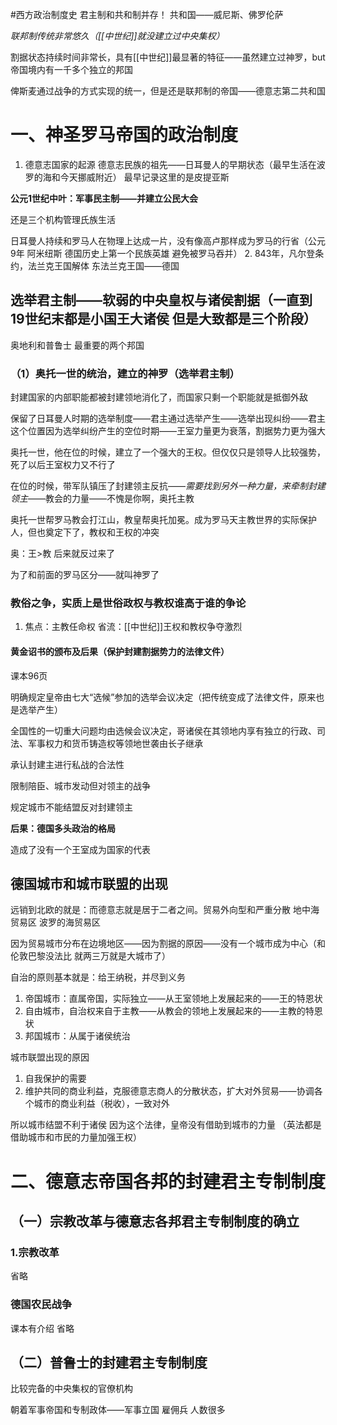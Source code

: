 #西方政治制度史 
君主制和共和制并存！
共和国——威尼斯、佛罗伦萨

*联邦制传统非常悠久（[[中世纪]]就没建立过中央集权）*

割据状态持续时间非常长，具有[[中世纪]]最显著的特征——虽然建立过神罗，but帝国境内有一千多个独立的邦国

俾斯麦通过战争的方式实现的统一，但是还是联邦制的帝国——德意志第二共和国

# 一、神圣罗马帝国的政治制度

1. 德意志国家的起源
德意志民族的祖先——日耳曼人的早期状态（最早生活在波罗的海和今天挪威附近）  最早记录这里的是皮提亚斯

**公元1世纪中叶：军事民主制——并建立公民大会**

还是三个机构管理氏族生活

日耳曼人持续和罗马人在物理上达成一片，没有像高卢那样成为罗马的行省（公元9年  阿米纽斯   德国历史上第一个民族英雄   避免被罗马吞并）
2. 843年，凡尔登条约，法兰克王国解体    东法兰克王国——德国

## 选举君主制——软弱的中央皇权与诸侯割据（一直到19世纪末都是小国王大诸侯   但是大致都是三个阶段）

奥地利和普鲁士  最重要的两个邦国

### （1）奥托一世的统治，建立的神罗（选举君主制）

封建国家的内部职能都被封建领地消化了，而国家只剩一个职能就是抵御外敌

保留了日耳曼人时期的选举制度——君主通过选举产生——选举出现纠纷——君主这个位置因为选举纠纷产生的空位时期——王室力量更为衰落，割据势力更为强大

奥托一世，他在位的时候，建立了一个强大的王权。但仅仅只是领导人比较强势，死了以后王室权力又不行了

在位的时候，带军队镇压了封建领主反抗——*需要找到另外一种力量，来牵制封建领主*——教会的力量——不愧是你啊，奥托主教

奥托一世帮罗马教会打江山，教皇帮奥托加冕。成为罗马天主教世界的实际保护人，但也奠定下了，教权和王权的冲突

奥：王>教   后来就反过来了

为了和前面的罗马区分——就叫神罗了


### 教俗之争，实质上是世俗政权与教权谁高于谁的争论

1. 焦点：主教任命权    省流：[[中世纪]]王权和教权争夺激烈

#### 黄金诏书的颁布及后果（保护封建割据势力的法律文件）

课本96页

明确规定皇帝由七大“选候”参加的选举会议决定（把传统变成了法律文件，原来也是选举产生）

全国性的一切重大问题均由选候会议决定，哥诸侯在其领地内享有独立的行政、司法、军事权力和货币铸造权等领地世袭由长子继承

承认封建主进行私战的合法性

限制陪臣、城市发动但对领主的战争

规定城市不能结盟反对封建领主

**后果：德国多头政治的格局**

造成了没有一个王室成为国家的代表

## 德国城市和城市联盟的出现

远销到北欧的就是：而德意志就是居于二者之间。贸易外向型和严重分散    地中海贸易区   波罗的海贸易区

因为贸易城市分布在边境地区——因为割据的原因——没有一个城市成为中心（和伦敦巴黎没法比   就两三万就是大城市了）

自治的原则基本就是：给王纳税，并尽到义务
1. 帝国城市：直属帝国，实际独立——从王室领地上发展起来的——王的特恩状
2. 自由城市，自治权来自于主教——从教会的领地上发展起来的——主教的特恩状
3. 邦国城市：从属于诸侯统治

城市联盟出现的原因
1. 自我保护的需要
2. 维护共同的商业利益，克服德意志商人的分散状态，扩大对外贸易——协调各个城市的商业利益（税收），一致对外

所以城市结盟不利于诸侯
因为这个法律，皇帝没有借助到城市的力量
（英法都是借助城市和市民的力量加强王权）

# 二、德意志帝国各邦的封建君主专制制度

## （一）宗教改革与德意志各邦君主专制制度的确立

### 1.宗教改革
省略
### 德国农民战争
课本有介绍  省略

## （二）普鲁士的封建君主专制制度
比较完备的中央集权的官僚机构

朝着军事帝国和专制政体——军事立国  雇佣兵 人数很多
